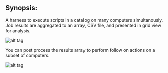 Synopsis:
-----------------------------------

A harness to execute scripts in a catalog on many computers simultanously. Job results are aggregated to an array, CSV file, and presented in grid view for analysis. 

![alt tag](https://github.com/dstaulcu/PowerOps/blob/master/screencap1.jpg)

You can post process the results array to perform follow on actions on a subset of computers.

![alt tag](https://github.com/dstaulcu/PowerOps/blob/master/screencap2.jpg)

